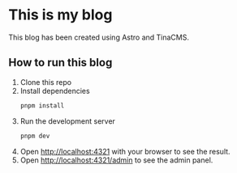 # This is my blog

This blog has been created using Astro and TinaCMS.

## How to run this blog

1. Clone this repo
2. Install dependencies
   ```bash
   pnpm install
   ```
3. Run the development server
   ```bash
   pnpm dev
   ```
4. Open [http://localhost:4321](http://localhost:4321) with your browser to see the result.
5. Open [http://localhost:4321/admin](http://localhost:4321/admin) to see the admin panel.

